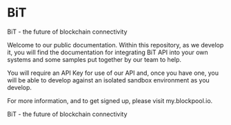# BiT
BiT - the future of blockchain connectivity

Welcome to our public documentation. Within this repository, as we develop it, you will find the documentation for integrating BiT API into your own systems and some samples put together by our team to help.

You will require an API Key for use of our API and, once you have one, you will be able to develop against an isolated sandbox environment as you develop.

For more information, and to get signed up, please visit my.blockpool.io.

BiT - the future of blockchain connectivity
